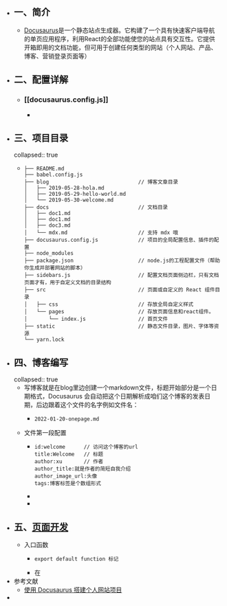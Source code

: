 - ## 一、简介
	- [Docusaurus](https://www.docusaurus.cn/docs/installation)是一个静态站点生成器。它构建了一个具有快速客户端导航的单页应用程序，利用React的全部功能使您的站点具有交互性。它提供开箱即用的文档功能，但可用于创建任何类型的网站（个人网站、产品、博客、营销登录页面等）
- ## 二、配置详解
	- ### [[docusaurus.config.js]]
		-
- ## 三、项目目录
  collapsed:: true
	- ```
	  ├── README.md
	  ├── babel.config.js
	  ├── blog                             // 博客文章目录
	  │   ├── 2019-05-28-hola.md
	  │   ├── 2019-05-29-hello-world.md
	  │   └── 2019-05-30-welcome.md
	  ├── docs                             // 文档目录
	  │   ├── doc1.md
	  │   ├── doc1.md
	  │   ├── doc3.md
	  │   └── mdx.md                       // 支持 mdx 哦
	  ├── docusaurus.config.js             // 项目的全局配置信息、插件的配置
	  ├── node_modules
	  ├── package.json                     // node.js的工程配置文件（帮助你生成并部署网站的脚本）
	  ├── sidebars.js                      // 配置文档页面侧边栏，只有文档页面才有，用于自定义文档的目录结构
	  ├── src                              // 页面或自定义的 React 组件目录
	  │   ├── css                          // 存放全局自定义样式
	  │   └── pages                        // 存放页面信息和react组件。  
	  │       └── index.js                 // 首页文件
	  ├── static                           // 静态文件目录，图片、字体等资源
	  └── yarn.lock
	  
	  ```
- ## 四、博客编写
  collapsed:: true
	- 写博客就是在blog里边创建一个markdown文件，标题开始部分是一个日期格式，Docusaurus 会自动把这个日期解析成咱们这个博客的发表日期，后边跟着这个文件的名字例如文件名：
		- ```
		  2022-01-20-onepage.md
		  ```
	- 文件第一段配置
		- ```
		  id:welcome      // 访问这个博客的url
		  title:Welcome   // 标题
		  author:xu       // 作者
		  author_title:就是作者的简短自我介绍
		  author_image_url:头像
		  tags:博客标签是个数组形式
		  ```
		-
		-
- ## 五、[页面开发](https://docusaurus.io/zh-CN/docs/creating-pages)
	- 入口函数
		- ```
		  export default function 标记
		  ```
		- 在
- 参考文献
	- [使用 Docusaurus 搭建个人网站项目](https://blog.csdn.net/weixin_47872288/article/details/124887877)
-